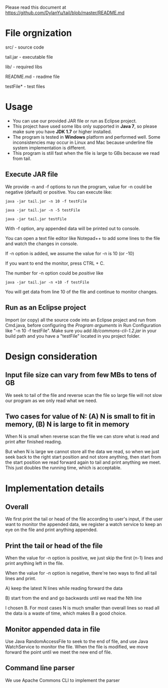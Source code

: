 Please read this document at https://github.com/DylanYu/tail/blob/master/README.md

# File orgnization

src/ - source code

tail.jar - executable file

lib/ - required libs

README.md - readme file

testFile* - test files

# Usage

* You can use our provided JAR file or run as Eclipse project.
* This project have used some libs only supported in **Java 7**, so please make sure you have **JDK 1.7** or higher installed.
* The program is tested in **Windows** platform and performed well. Some inconsistencies may occur in Linux and Mac because underline file system implementation is different.
* This program is still fast when the file is large to GBs because we read from tail.

## Execute JAR file

We provide -n and -f options to run the program, value for -n could be negative (default) or positive. 
You can execute like:

	java -jar tail.jar -n 10 -f testFile

	java -jar tail.jar -n -5 testFile

	java -jar tail.jar testFile

With -f option, any appended data will be printed out to console.

You can open a text file editor like Notepad++ to add some lines to
the file and watch the changes in console.

If -n option is added, we assume the value for -n is 10 (or -10)

If you want to end the monitor, press CTRL + C.

The number for -n option could be *positive* like

	java -jar tail.jar -n +10 -f testFile

You will get data from line 10 of the file and continue to monitor changes.

## Run as an Eclipse project

Import (or copy) all the source code into an Eclipse project and run from Cmd.java, 
before configuring the *Program arguments* in Run Configuration like "-n 10 -f testFile". 
Make sure you add *lib/commons-cli-1.2.jar* in your build path and you have a 
"testFile" located in you project folder.

# Design consideration

## Input file size can vary from few MBs to tens of GB

We seek to tail of the file and reverse scan the file so large 
file will not slow our program as we only read what we need.

## Two cases for value of N: (A) N is small to fit in memory, (B) N is large to fit in memory

When N is small when reverse scan the file we can store what is read and
print after finished reading. 

But when N is large we cannot store all the data we read, so when we just seek back to the 
right start position and not store anything, then start from the start position we read forward 
again to tail and print anything we meet. This just doubles the running time, which is acceptable.

# Implementation details

## Overall

We first print the tail or head of the file according to user's input, if the 
user want to monitor the appended data, we register a watch service to keep an
eye on the file and print anything appended.

## Print the tail or head of the file

When the value for -n option is positive, we just skip the first (n-1) lines and
print anything left in the file.

When the value for -n option is negative, there're two ways to find all tail lines
and print. 

A) keep the latest N lines while reading forward the data

B) start from the end and go backwards until we read the Nth line

I chosen B. For most cases N is much smaller than overall lines so read all the data is a waste 
of time, which makes B a good choice.


## Monitor appended data in file

Use Java RandomAccessFile to seek to the end of file, and use Java WatchService to monitor
the file. When the file is modified, we move forward the point until we meet the new end of file.

## Command line parser

We use Apache Commons CLI to implement the parser